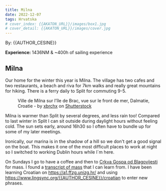 ```yaml
---
title: Milna
date: 2022-12-07
tags: Hrvatska
# cover_index: {{AKATON_URL}}/images/box1.jpg
# cover_detail: {{AKATON_URL}}/images/cover.jpg
---
```


<p>By: {{AUTHOR_CESINE}}</p>
<div><strong>Experience:</strong> 1436NM & ~400h of sailing experience</div>
<h2>Milna</h2>

<p>Our home for the winter this year is Milna. The village has two cafes and two restaurants, a beach and riva for 7km walks and really great mountains for hiking. There is a ferry daily to Split for commuting 9-5. </p>

<figure class="max-width-image">
<img src="{{AKATON_URL}}/images/milna.jpg" alt="" class="wp-image-151"/>
<figcaption class="wp-element-caption">Ville de Milna sur l'île de Brac, vue sur le front de mer, Dalmatie, Croatie - by <a href="https://www.shutterstock.com/fr/g/xbrchx">xbrchx</a> on <a href="https://www.shutterstock.com/fr/image-photo/town-milna-on-brac-island-waterfront-478380118" data-type="URL" data-id="https://www.shutterstock.com/fr/image-photo/town-milna-on-brac-island-waterfront-478380118">Shutterstock</a>
</figcaption>
</figure>

<p>Milna is warmer than Split by several degrees, and less rain too! Compared to last winter in Split I can sit outside during daylight hours without feeling cold. The sun sets early, around 16h30 so I often have to bundle up for some of my later meetings.</p>

<p>Ironically, our marina is in the shadow of a hill so we don't get a good signal on the boat. This makes it one of the most difficult places to work at night so I switched to working Dublin hours while I`m here.</p>

<p>On Sundays I go to have a coffee and then to <a rel="noreferrer noopener" href="https://goo.gl/maps/CZWAsj82QANquJWp9" target="_blank">Crkva Gospa od Blagovijesti</a> for mass. I found a <a href="https://medjugorje.info/medjugorje/index.php/hr/duhovni-program/molitve/misa" target="_blank" rel="noreferrer noopener">transcript of mass</a> that I can learn from. I have been learning Croatian on <a href="https://a1.ffzg.unizg.hr/">https://a1.ffzg.unizg.hr/</a> and using <a href="https://www.lingsync.org/{{AUTHOR_CESINE}}/croatian">https://www.lingsync.org/{{AUTHOR_CESINE}}/croatian</a> to enter new phrases.</p>
